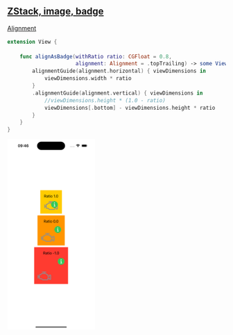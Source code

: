 ## [ZStack, image, badge](https://www.swiftbysundell.com/articles/swiftui-layout-system-guide-part-1/)

[Alignment](https://www.swiftbysundell.com/articles/swiftui-layout-system-guide-part-3/)

```swift
extension View {
    
    func alignAsBadge(withRatio ratio: CGFloat = 0.8,
                      alignment: Alignment = .topTrailing) -> some View {
        alignmentGuide(alignment.horizontal) { viewDimensions in
            viewDimensions.width * ratio
        }
        .alignmentGuide(alignment.vertical) { viewDimensions in
            //viewDimensions.height * (1.0 - ratio)
            viewDimensions[.bottom] - viewDimensions.height * ratio
        }
    }
}
```

<img src="preview.png" width="40%" >
